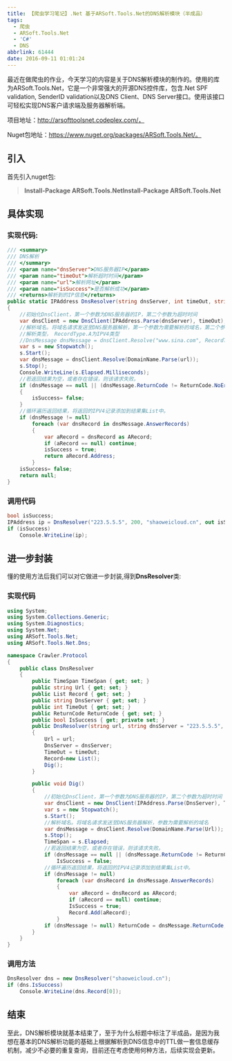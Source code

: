 ```yaml
---
title: 【爬虫学习笔记】.Net 基于ARSoft.Tools.Net的DNS解析模块（半成品）
tags:
  - 爬虫
  - ARSoft.Tools.Net
  - 'C#'
  - DNS
abbrlink: 61444
date: 2016-09-11 01:01:24
---
```

最近在做爬虫的作业，今天学习的内容是关于DNS解析模块的制作的。使用的库为ARSoft.Tools.Net，它是一个非常强大的开源DNS控件库，包含.Net SPF validation, SenderID validation以及DNS Client、DNS Server接口。使用该接口可轻松实现DNS客户请求端及服务器解析端。
<!-- more -->
项目地址：http://arsofttoolsnet.codeplex.com/，

Nuget包地址：https://www.nuget.org/packages/ARSoft.Tools.Net/。
## 引入
首先引入nuget包:
> **Install-Package ARSoft.Tools.NetInstall-Package ARSoft.Tools.Net**

## 具体实现
### 实现代码:
```csharp
/// <summary>
/// DNS解析
/// </summary>
/// <param name="dnsServer">DNS服务器IP</param>
/// <param name="timeOut">解析超时时间</param>
/// <param name="url">解析网址</param>
/// <param name="isSuccess">是否解析成功</param>
/// <returns>解析到的IP信息</returns>
public static IPAddress DnsResolver(string dnsServer, int timeOut, string url, out bool isSuccess)
{
    //初始化DnsClient，第一个参数为DNS服务器的IP，第二个参数为超时时间
    var dnsClient = new DnsClient(IPAddress.Parse(dnsServer), timeOut);
    //解析域名。将域名请求发送至DNS服务器解析，第一个参数为需要解析的域名，第二个参数为
    //解析类型， RecordType.A为IPV4类型
    //DnsMessage dnsMessage = dnsClient.Resolve("www.sina.com", RecordType.A);
    var s = new Stopwatch();
    s.Start();
    var dnsMessage = dnsClient.Resolve(DomainName.Parse(url));
    s.Stop();
    Console.WriteLine(s.Elapsed.Milliseconds);
    //若返回结果为空，或者存在错误，则该请求失败。
    if (dnsMessage == null || (dnsMessage.ReturnCode != ReturnCode.NoError && dnsMessage.ReturnCode != ReturnCode.NxDomain))
    {
        isSuccess= false;
    }
    //循环遍历返回结果，将返回的IPV4记录添加到结果集List中。
    if (dnsMessage != null)
        foreach (var dnsRecord in dnsMessage.AnswerRecords)
        {
            var aRecord = dnsRecord as ARecord;
            if (aRecord == null) continue;
            isSuccess = true;
            return aRecord.Address;
        }
    isSuccess= false;
    return null;
}
```
### 调用代码
```csharp
bool isSuccess;
IPAddress ip = DnsResolver("223.5.5.5", 200, "shaoweicloud.cn", out isSuccess);
if (isSuccess)
    Console.WriteLine(ip);
```
## 进一步封装
懂的使用方法后我们可以对它做进一步封装,得到**DnsResolver**类:
### 实现代码
```csharp
using System;
using System.Collections.Generic;
using System.Diagnostics;
using System.Net;
using ARSoft.Tools.Net;
using ARSoft.Tools.Net.Dns;

namespace Crawler.Protocol
{
    public class DnsResolver
    {
        public TimeSpan TimeSpan { get; set; }
        public string Url { get; set; }
        public List Record { get; set; }
        public string DnsServer { get; set; }
        public int TimeOut { get; set; }
        public ReturnCode ReturnCode { get; set; }
        public bool IsSuccess { get; private set; }
        public DnsResolver(string url, string dnsServer = "223.5.5.5", int timeOut = 200)
        {
            Url = url;
            DnsServer = dnsServer;
            TimeOut = timeOut;
            Record=new List();
            Dig();
        }

        public void Dig()
        {
            //初始化DnsClient，第一个参数为DNS服务器的IP，第二个参数为超时时间
            var dnsClient = new DnsClient(IPAddress.Parse(DnsServer), TimeOut);
            var s = new Stopwatch();
            s.Start();
            //解析域名。将域名请求发送至DNS服务器解析，参数为需要解析的域名
            var dnsMessage = dnsClient.Resolve(DomainName.Parse(Url));
            s.Stop();
            TimeSpan = s.Elapsed;
            //若返回结果为空，或者存在错误，则该请求失败。
            if (dnsMessage == null || (dnsMessage.ReturnCode != ReturnCode.NoError && dnsMessage.ReturnCode != ReturnCode.NxDomain))
                IsSuccess = false;
            //循环遍历返回结果，将返回的IPV4记录添加到结果集List中。
            if (dnsMessage != null)
                foreach (var dnsRecord in dnsMessage.AnswerRecords)
                {
                    var aRecord = dnsRecord as ARecord;
                    if (aRecord == null) continue;
                    IsSuccess = true;
                    Record.Add(aRecord);
                }
            if (dnsMessage != null) ReturnCode = dnsMessage.ReturnCode;
        }
    }
}
```
### 调用方法
```csharp
DnsResolver dns = new DnsResolver("shaoweicloud.cn");
if (dns.IsSuccess)
    Console.WriteLine(dns.Record[0]);
```

## 结束
 至此，DNS解析模块就基本结束了，至于为什么标题中标注了半成品，是因为我想在基本的DNS解析功能的基础上根据解析到DNS信息中的TTL做一套信息缓存机制，减少不必要的重复查询，目前还在考虑使用何种方法，后续实现会更新。
